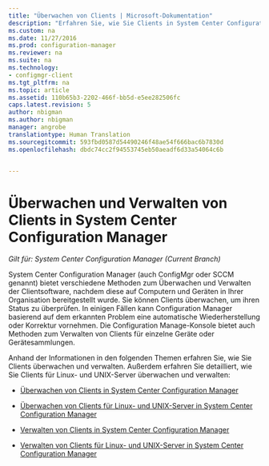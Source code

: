 ```yaml
---
title: "Überwachen von Clients | Microsoft-Dokumentation"
description: "Erfahren Sie, wie Sie Clients in System Center Configuration Manager überwachen und verwalten."
ms.custom: na
ms.date: 11/27/2016
ms.prod: configuration-manager
ms.reviewer: na
ms.suite: na
ms.technology:
- configmgr-client
ms.tgt_pltfrm: na
ms.topic: article
ms.assetid: 110b65b3-2202-466f-bb5d-e5ee282506fc
caps.latest.revision: 5
author: nbigman
ms.author: nbigman
manager: angrobe
translationtype: Human Translation
ms.sourcegitcommit: 593fbd0587d54490246f48ae54f666bac6b7830d
ms.openlocfilehash: dbdc74cc2f94553745eb50aeadf6d33a54064c6b


---
```

# <a name="monitor-and-manage-clients-in-system-center-configuration-manager"></a>Überwachen und Verwalten von Clients in System Center Configuration Manager

*Gilt für: System Center Configuration Manager (Current Branch)*

System Center Configuration Manager (auch ConfigMgr oder SCCM genannt) bietet verschiedene Methoden zum Überwachen und Verwalten der Clientsoftware, nachdem diese auf Computern und Geräten in Ihrer Organisation bereitgestellt wurde.  Sie können Clients überwachen, um ihren Status zu überprüfen. In einigen Fällen kann Configuration Manager basierend auf dem erkannten Problem eine automatische Wiederherstellung oder Korrektur vornehmen. Die Configuration Manage-Konsole bietet auch Methoden zum Verwalten von Clients für einzelne Geräte oder Gerätesammlungen.  

 Anhand der Informationen in den folgenden Themen erfahren Sie, wie Sie Clients überwachen und verwalten. Außerdem erfahren Sie detailliert, wie Sie Clients für Linux- und UNIX-Server überwachen und verwalten:  

-   [Überwachen von Clients in System Center Configuration Manager](../../../core/clients/manage/monitor-clients.md)  

-   [Überwachen von Clients für Linux- und UNIX-Server in System Center Configuration Manager](../../../core/clients/manage/monitor-clients-for-linux-and-unix-servers.md)  

-   [Verwalten von Clients in System Center Configuration Manager](../../../core/clients/manage/manage-clients.md)  

-   [Verwalten von Clients für Linux- und UNIX-Server in System Center Configuration Manager](../../../core/clients/manage/manage-clients-for-linux-and-unix-servers.md)  



<!--HONumber=Dec16_HO3-->


